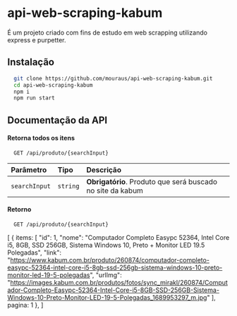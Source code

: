 
# api-web-scraping-kabum
É um projeto criado com fins de estudo em web scrapping utilizando express e purpetter.

## Instalação

```bash
  git clone https://github.com/mouraus/api-web-scraping-kabum.git
  cd api-web-scraping-kabum
  npm i
  npm run start
```
    
## Documentação da API

#### Retorna todos os itens

```http
  GET /api/produto/{searchInput}
```

| Parâmetro   | Tipo       | Descrição                           |
| :---------- | :--------- | :---------------------------------- |
| `searchInput` | `string` | **Obrigatório**. Produto que será buscado no site da kabum |

#### Retorno

```http
  GET /api/produto/{searchInput}
```
  [
        {
          items: [
          "id": 1,
                "nome": "Computador Completo Easypc 52364, Intel Core i5, 8GB, SSD 256GB, Sistema Windows 10, Preto + Monitor LED 19.5 Polegadas",
                "link": "https://www.kabum.com.br/produto/260874/computador-completo-easypc-52364-intel-core-i5-8gb-ssd-256gb-sistema-windows-10-preto-monitor-led-19-5-polegadas",
                "urlImg": "https://images.kabum.com.br/produtos/fotos/sync_mirakl/260874/Computador-Completo-Easypc-52364-Intel-Core-i5-8GB-SSD-256GB-Sistema-Windows-10-Preto-Monitor-LED-19-5-Polegadas_1689953297_m.jpg"
        ],
          pagina: 1
        },
    ]

#### 
